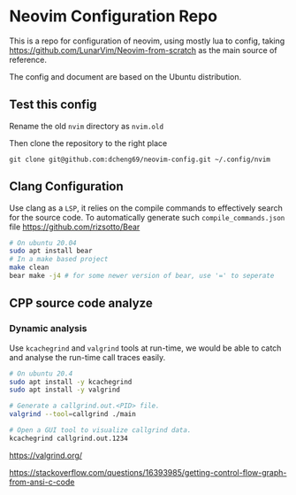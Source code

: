# Neovim Configuration Repo

This is a repo for configuration of neovim, using mostly lua to config, taking https://github.com/LunarVim/Neovim-from-scratch as the main source of reference.

The config and document are based on the Ubuntu distribution.



## Test this config

Rename the old `nvim` directory as `nvim.old`

Then clone the repository to the right place

```
git clone git@github.com:dcheng69/neovim-config.git ~/.config/nvim
```

## Clang Configuration

Use clang as a `LSP`, it relies on the compile commands to effectively search for the source code. To automatically generate such `compile_commands.json` file https://github.com/rizsotto/Bear

```bash
# On ubuntu 20.04
sudo apt install bear
# In a make based project
make clean
bear make -j4 # for some newer version of bear, use '=' to seperate
```

## CPP source code analyze

### Dynamic analysis

Use `kcachegrind` and `valgrind` tools at run-time, we would be able to catch and analyse the run-time call traces easily.

```bash
# On ubuntu 20.4
sudo apt install -y kcachegrind
sudo apt install -y valgrind

# Generate a callgrind.out.<PID> file.
valgrind --tool=callgrind ./main

# Open a GUI tool to visualize callgrind data.
kcachegrind callgrind.out.1234
```

https://valgrind.org/

https://stackoverflow.com/questions/16393985/getting-control-flow-graph-from-ansi-c-code
